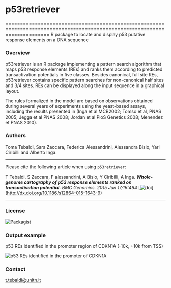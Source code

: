 # p53retriever
===========================================================================================================================
R package to locate and display p53 putative response elements on a DNA sequence


### Overview

p53retriever is an R package implementing a pattern search algorithm that maps p53 response elements (REs) and ranks them according to predicted transactivation potentials in five classes. Besides canonical, full site REs, p53retriever contains specific pattern searches for non-canonical half sites and 3/4 sites. REs can be displayed along the input sequence in a graphical layout.

The rules formalized in the model are based on observations obtained during several years of experiments using the yeast-based assays, including the results presented in (Inga et al MCB2002; Tomso et al, PNAS 2005; Jegga et al PNAS 2008; Jordan et al PloS Genetics 2008; Menendez et PNAS 2010).

### Authors

Toma Tebaldi, Sara Zaccara, Federica Alessandrini, Alessandra Bisio, Yari Ciribilli and Alberto Inga.

------------------------------------------------------------------------

Please cite the following article when using `p53retriever`:

T Tebaldi, S Zaccara, F alessandrini, A Bisio, Y Ciribilli, A Inga. ***Whole-genome cartography of p53 response elements ranked on transactivation potential.*** *BMC Genomics. 2015 Jun 17;16:464*
[![doi](https://img.shields.io/badge/DOI-10.1186%2Fs12864--015--1643--9-green.svg?style=flat)] (http://dx.doi.org/10.1186/s12864-015-1643-9)

------------------------------------------------------------------------

### License

[![Packagist](https://img.shields.io/packagist/l/doctrine/orm.svg?maxAge=2592000?style=flat)]()

### Output example

p53 REs identified in the promoter region of CDKN1A (-10k, +10k from TSS)

![p53 REs identified in the promoter of CDKN1A](https://cloud.githubusercontent.com/assets/9716233/6002270/c460ac18-aae9-11e4-8822-7f5272396634.png)

### Contact
t.tebaldi@unitn.it
